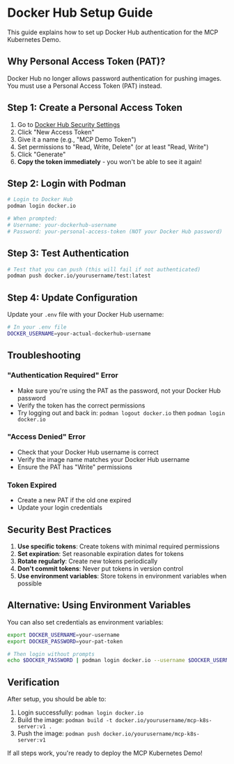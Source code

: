 # Docker Hub Setup Guide

This guide explains how to set up Docker Hub authentication for the MCP Kubernetes Demo.

## Why Personal Access Token (PAT)?

Docker Hub no longer allows password authentication for pushing images. You must use a Personal Access Token (PAT) instead.

## Step 1: Create a Personal Access Token

1. Go to [Docker Hub Security Settings](https://hub.docker.com/settings/security)
2. Click "New Access Token"
3. Give it a name (e.g., "MCP Demo Token")
4. Set permissions to "Read, Write, Delete" (or at least "Read, Write")
5. Click "Generate"
6. **Copy the token immediately** - you won't be able to see it again!

## Step 2: Login with Podman

```bash
# Login to Docker Hub
podman login docker.io

# When prompted:
# Username: your-dockerhub-username
# Password: your-personal-access-token (NOT your Docker Hub password)
```

## Step 3: Test Authentication

```bash
# Test that you can push (this will fail if not authenticated)
podman push docker.io/yourusername/test:latest
```

## Step 4: Update Configuration

Update your `.env` file with your Docker Hub username:

```bash
# In your .env file
DOCKER_USERNAME=your-actual-dockerhub-username
```

## Troubleshooting

### "Authentication Required" Error
- Make sure you're using the PAT as the password, not your Docker Hub password
- Verify the token has the correct permissions
- Try logging out and back in: `podman logout docker.io` then `podman login docker.io`

### "Access Denied" Error
- Check that your Docker Hub username is correct
- Verify the image name matches your Docker Hub username
- Ensure the PAT has "Write" permissions

### Token Expired
- Create a new PAT if the old one expired
- Update your login credentials

## Security Best Practices

1. **Use specific tokens**: Create tokens with minimal required permissions
2. **Set expiration**: Set reasonable expiration dates for tokens
3. **Rotate regularly**: Create new tokens periodically
4. **Don't commit tokens**: Never put tokens in version control
5. **Use environment variables**: Store tokens in environment variables when possible

## Alternative: Using Environment Variables

You can also set credentials as environment variables:

```bash
export DOCKER_USERNAME=your-username
export DOCKER_PASSWORD=your-pat-token

# Then login without prompts
echo $DOCKER_PASSWORD | podman login docker.io --username $DOCKER_USERNAME --password-stdin
```

## Verification

After setup, you should be able to:

1. Login successfully: `podman login docker.io`
2. Build the image: `podman build -t docker.io/yourusername/mcp-k8s-server:v1 .`
3. Push the image: `podman push docker.io/yourusername/mcp-k8s-server:v1`

If all steps work, you're ready to deploy the MCP Kubernetes Demo!
